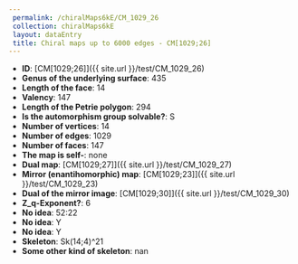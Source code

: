 ```yaml
--- 
 permalink: /chiralMaps6kE/CM_1029_26 
 collection: chiralMaps6kE
 layout: dataEntry
 title: Chiral maps up to 6000 edges - CM[1029;26]
---
```


- **ID**: [CM[1029;26]]({{ site.url }}/test/CM_1029_26)
- **Genus of the underlying surface**: 435
- **Length of the face**: 14
- **Valency**: 147
- **Length of the Petrie polygon**: 294
- **Is the automorphism group solvable?**: S
- **Number of vertices**: 14
- **Number of edges**: 1029
- **Number of faces**: 147
- **The map is self-**: none
- **Dual map**: [CM[1029;27]]({{ site.url }}/test/CM_1029_27)
- **Mirror (enantihomorphic) map**: [CM[1029;23]]({{ site.url }}/test/CM_1029_23)
- **Dual of the mirror image**: [CM[1029;30]]({{ site.url }}/test/CM_1029_30)
- **Z_q-Exponent?**: 6
- **No idea**:  52:22
- **No idea**: Y
- **No idea**: Y
- **Skeleton**: Sk(14;4)^21
- **Some other kind of skeleton**: nan
